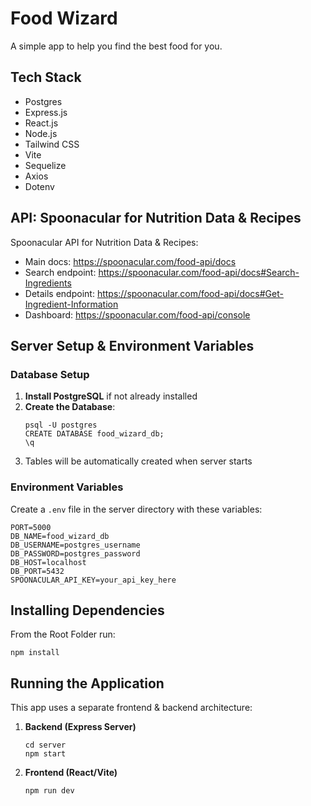 # Food Wizard

A simple app to help you find the best food for you.

## Tech Stack

- Postgres
- Express.js
- React.js
- Node.js
- Tailwind CSS
- Vite
- Sequelize
- Axios
- Dotenv

## API: Spoonacular for Nutrition Data & Recipes

Spoonacular API for Nutrition Data & Recipes:

- Main docs: https://spoonacular.com/food-api/docs
- Search endpoint: https://spoonacular.com/food-api/docs#Search-Ingredients
- Details endpoint: https://spoonacular.com/food-api/docs#Get-Ingredient-Information
- Dashboard: https://spoonacular.com/food-api/console

## Server Setup & Environment Variables

### Database Setup

1. **Install PostgreSQL** if not already installed
2. **Create the Database**:
   ```
   psql -U postgres
   CREATE DATABASE food_wizard_db;
   \q
   ```
3. Tables will be automatically created when server starts

### Environment Variables

Create a `.env` file in the server directory with these variables:

```
PORT=5000
DB_NAME=food_wizard_db
DB_USERNAME=postgres_username
DB_PASSWORD=postgres_password
DB_HOST=localhost
DB_PORT=5432
SPOONACULAR_API_KEY=your_api_key_here
```

## Installing Dependencies

From the Root Folder run:

   ```
   npm install
   ```

## Running the Application

This app uses a separate frontend & backend architecture:

1. **Backend (Express Server)**

   ```
   cd server
   npm start
   ```

2. **Frontend (React/Vite)**
   ```
   npm run dev
   ```
